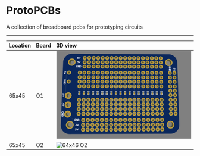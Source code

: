 # ProtoPCBs
 A collection of breadboard pcbs for prototyping circuits
___
| Location | Board | 3D view |
|:--|:--|:--|
| 65x45| O1 |  ![64x46 O1](65x45/O1/Photos/65X45_O1_3D.PNG)|
| 65x45| O2 |  ![64x46 O2](O2/Photos/65X45_O2_3D.PNG)|
